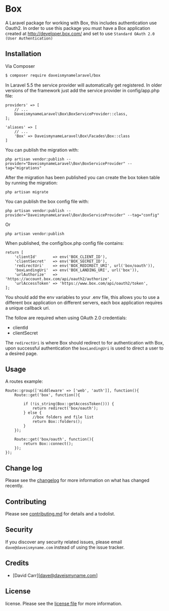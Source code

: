 # Box

A Laravel package for working with Box, this includes authentication use Oauth2. In order to use this package you must have a Box application created at http://developer.box.com/ and set to use `Standard OAuth 2.0 (User Authentication)`

## Installation

Via Composer

``` bash
$ composer require daveismynamelaravel/box
```

In Laravel 5.5 the service provider will automatically get registered. In older versions of the framework just add the service provider in config/app.php file:

```
providers' => [
    // ...
    DaveismynameLaravel\Box\BoxServiceProvider::class,
];
```

```
'aliases' => [
	// ...
    'Box' => DaveismynameLaravel\Box\Facades\Box::class
]
```

You can publish the migration with:

```
php artisan vendor:publish --provider="DaveismynameLaravel\Box\BoxServiceProvider" --tag="migrations"
```

After the migration has been published you can create the box token table by running the migration:

```
php artisan migrate
```

You can publish the box config file with:

```
php artisan vendor:publish --provider="DaveismynameLaravel\Box\BoxServiceProvider" --tag="config"
```

Or

```
php artisan vendor:publish
```

When published, the config/box.php config file contains:

```
return [
    'clientId'       => env('BOX_CLIENT_ID'),
    'clientSecret'   => env('BOX_SECRET_ID'),
    'redirectUri'    => env('BOX_REDIRECT_URI', url('box/oauth')),
    'boxLandingUri'  => env('BOX_LANDING_URI', url('box')),
    'urlAuthorize'   => 'https://account.box.com/api/oauth2/authorize',
    'urlAccessToken' => 'https://www.box.com/api/oauth2/token',
];
```

You should add the env variables to your .env file, this allows you to use a different box application on different servers, each box application requires a unique callback uri.

The follow are required when using OAuth 2.0 credentials:

* clientId
* clientSecret

The `redirectUri` is where Box should redirect to for authentication with Box, upon successful authentication the `boxLandingUri` is used to direct a user to a desired page.

## Usage

A routes example:

```
Route::group(['middleware' => ['web', 'auth']], function(){
    Route::get('box', function(){

        if (!is_string(Box::getAccessToken())) {
            return redirect('box/oauth');
        } else {
            //box folders and file list
            return Box::folders();
        }
    });

    Route::get('box/oauth', function(){
        return Box::connect();
    });
});
```

## Change log

Please see the [changelog](changelog.md) for more information on what has changed recently.


## Contributing

Please see [contributing.md](contributing.md) for details and a todolist.

## Security

If you discover any security related issues, please email `dave@daveismyname.com` instead of using the issue tracker.

## Credits

- [David Carr][dave@daveismyname.com]

## License

license. Please see the [license file](license.md) for more information.
